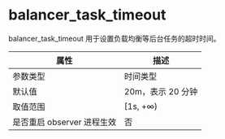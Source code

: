 balancer_task_timeout 
==========================================

balancer_task_timeout 用于设置负载均衡等后台任务的超时时间。


|      **属性**      |    **描述**    |
|------------------|--------------|
| 参数类型             | 时间类型         |
| 默认值              | 20m，表示 20 分钟 |
| 取值范围             | \[1s, +∞)    |
| 是否重启 observer 进程生效 | 否            |


